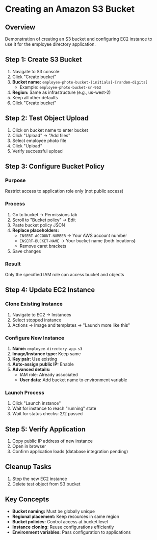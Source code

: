 # Creating an Amazon S3 Bucket

## Overview

Demonstration of creating an S3 bucket and configuring EC2 instance to use it for the employee directory application.

## Step 1: Create S3 Bucket

1. Navigate to S3 console
2. Click "Create bucket"
3. **Bucket name:** `employee-photo-bucket-[initials]-[random-digits]`
   - Example: `employee-photo-bucket-sr-963`
4. **Region:** Same as infrastructure (e.g., us-west-2)
5. Keep all other defaults
6. Click "Create bucket"

## Step 2: Test Object Upload

1. Click on bucket name to enter bucket
2. Click "Upload" → "Add files"
3. Select employee photo file
4. Click "Upload"
5. Verify successful upload

## Step 3: Configure Bucket Policy

### Purpose
Restrict access to application role only (not public access)

### Process
1. Go to bucket → Permissions tab
2. Scroll to "Bucket policy" → Edit
3. Paste bucket policy JSON
4. **Replace placeholders:**
   - `INSERT-ACCOUNT-NUMBER` → Your AWS account number
   - `INSERT-BUCKET-NAME` → Your bucket name (both locations)
   - Remove caret brackets
5. Save changes

### Result
Only the specified IAM role can access bucket and objects

## Step 4: Update EC2 Instance

### Clone Existing Instance
1. Navigate to EC2 → Instances
2. Select stopped instance
3. Actions → Image and templates → "Launch more like this"

### Configure New Instance
1. **Name:** `employee-directory-app-s3`
2. **Image/Instance type:** Keep same
3. **Key pair:** Use existing
4. **Auto-assign public IP:** Enable
5. **Advanced details:**
   - IAM role: Already associated
   - **User data:** Add bucket name to environment variable

### Launch Process
1. Click "Launch instance"
2. Wait for instance to reach "running" state
3. Wait for status checks: 2/2 passed

## Step 5: Verify Application

1. Copy public IP address of new instance
2. Open in browser
3. Confirm application loads (database integration pending)

## Cleanup Tasks

1. Stop the new EC2 instance
2. Delete test object from S3 bucket

## Key Concepts

- **Bucket naming:** Must be globally unique
- **Regional placement:** Keep resources in same region
- **Bucket policies:** Control access at bucket level
- **Instance cloning:** Reuse configurations efficiently
- **Environment variables:** Pass configuration to applications